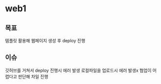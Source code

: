 # web1

## 목표
템플릿 활용해 웹페이지 생성 후 deploy 진행

## 이슈
깃허브를 거쳐서 deploy 진행시 에러 발생
로컬파일을 업로드시 에러 발생x
협업이 어렵다고 판단해 차일 진행
